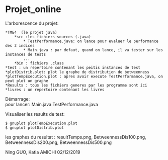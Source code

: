 # Projet_online
L'arborescence du projet:

	*TME4  (le projet java)
		*src :les fichiers sources (.java) 
			* TestPerformance.java: on lance pour evaluer le performance des 3 indices
			* Main.java : par defaut, quand on lance, il va tester sur les instances de tests
			...
		*bin : fichiers .class
	*test : un repertoire contenant les peitis instances de test
	*plotDistrib.plot: plot le graphe de distribution de betweenness
	*plotTempExecution.plot : apres avoir execute TestPerformance.java, on peut plot un graphe
	*Results : tous les fichiers generes par les programme sont ici 
	*livres : un repertoire contenant les livres


Démarrage:		
	pour lancer: Main.java TestPerformance.java

		
Visualiser les results de test:

	$ gnuplot plotTempExecution.plot 
	$ gnuplot plotDistrib.plot

les graphes du resultat : resultTemps.png, BetweennessDis100.png, BetweennessDis200.png,
						  BetweennessDis500.png
		
Ning GUO, Katia AMICHI
02/12/2019
